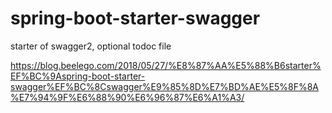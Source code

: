 # spring-boot-starter-swagger
starter of swagger2, optional todoc file


https://blog.beelego.com/2018/05/27/%E8%87%AA%E5%88%B6starter%EF%BC%9Aspring-boot-starter-swagger%EF%BC%8Cswagger%E9%85%8D%E7%BD%AE%E5%8F%8A%E7%94%9F%E6%88%90%E6%96%87%E6%A1%A3/

